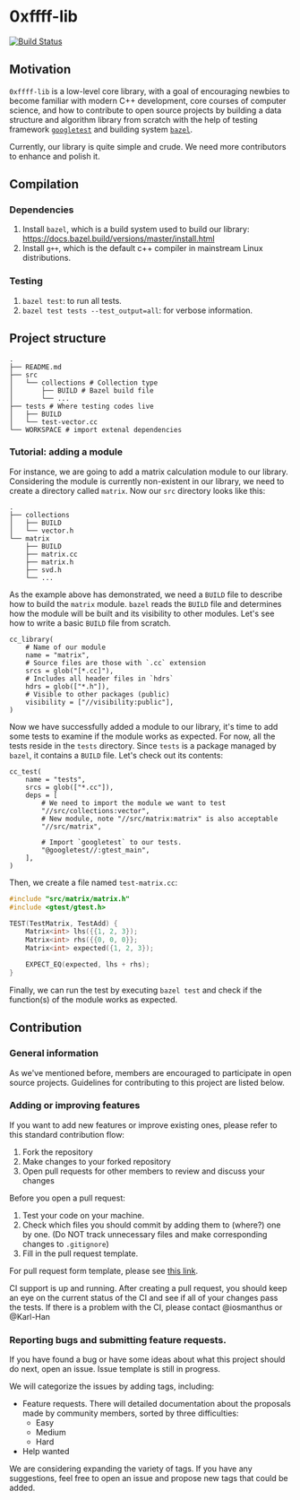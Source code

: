# 0xffff-lib

[![Build Status](https://travis-ci.org/0xffff-one/0xffff-lib.svg?branch=master)](https://travis-ci.org/0xffff-one/0xffff-lib)

## Motivation
`0xffff-lib` is a low-level core library, with a goal of encouraging newbies to become familiar with modern C++ development, core courses of computer science, and how to contribute to open source projects by building a data structure and algorithm library from scratch with the help of testing framework [`googletest`](https://github.com/google/googletest) and building system [`bazel`](https://www.bazel.build/).

Currently, our library is quite simple and crude. We need more contributors to enhance and polish it. 

## Compilation

### Dependencies

1. Install `bazel`, which is a build system used to build our library: https://docs.bazel.build/versions/master/install.html
2. Install `g++`, which is the default c++ compiler in mainstream Linux distributions.

### Testing

1. `bazel test`: to run all tests.
2. `bazel test tests --test_output=all`: for verbose information.

## Project structure

```
.
├── README.md
├── src
│   └── collections # Collection type
│       ├── BUILD # Bazel build file
│       └── ...
├── tests # Where testing codes live
│   ├── BUILD
│   └── test-vector.cc
└── WORKSPACE # import extenal dependencies
```

### Tutorial: adding a module

For instance, we are going to add a matrix calculation module to our library. Considering the module is currently non-existent in our library, we need to create a directory called `matrix`. Now our `src` directory looks like this:

```
.
├── collections
│   ├── BUILD
│   └── vector.h
└── matrix
    ├── BUILD
    ├── matrix.cc
    ├── matrix.h
    ├── svd.h
    └── ...
```

As the example above has demonstrated, we need a `BUILD` file to describe how to build the `matrix` module. `bazel` reads the `BUILD` file and determines how the module will be built and its visibility to other modules. Let's see how to write a basic `BUILD` file from scratch.

```bzl
cc_library(
    # Name of our module
    name = "matrix",
    # Source files are those with `.cc` extension
    srcs = glob("[*.cc]"),
    # Includes all header files in `hdrs`
    hdrs = glob(["*.h"]),
    # Visible to other packages (public)
    visibility = ["//visibility:public"],
)
```

Now we have successfully added a module to our library, it's time to add some tests to examine if the module works as expected.
For now, all the tests reside in the `tests` directory. Since `tests` is a package managed by `bazel`, it contains a `BUILD` file. Let's check out its contents:

```bzl
cc_test(
    name = "tests",
    srcs = glob(["*.cc"]),
    deps = [
        # We need to import the module we want to test
        "//src/collections:vector",
        # New module, note "//src/matrix:matrix" is also acceptable
        "//src/matrix",

        # Import `googletest` to our tests.
        "@googletest//:gtest_main",
    ],
)
```

Then, we create a file named `test-matrix.cc`:

```c++
#include "src/matrix/matrix.h"
#include <gtest/gtest.h>

TEST(TestMatrix, TestAdd) {
    Matrix<int> lhs({{1, 2, 3});
    Matrix<int> rhs({{0, 0, 0}};
    Matrix<int> expected({1, 2, 3});

    EXPECT_EQ(expected, lhs + rhs);
}
```

Finally, we can run the test by executing `bazel test` and check if the function(s) of the module works as expected.

## Contribution


### General information

As we've mentioned before, members are encouraged to participate in open source projects. Guidelines for contributing to this project are listed below.

### Adding or improving features
If you want to add new features or improve existing ones, please refer to this standard contribution flow:
1. Fork the repository
2. Make changes to your forked repository
3. Open pull requests for other members to review and discuss your changes

Before you open a pull request:
1. Test your code on your machine.
2. Check which files you should commit by adding them to (where?) one by one. (Do NOT track unnecessary files and make corresponding changes to `.gitignore`)
3. Fill in the pull request template.

For pull request form template, please see [this link](https://github.com/0xffff-one/0xffff-lib/blob/master/.github/pull_request_template.md).

CI support is up and running. After creating a pull request, you should keep an eye on the current status of the CI and see if all of your changes pass the tests. If there is a problem with the CI, please contact @iosmanthus or @Karl-Han

### Reporting bugs and submitting feature requests.
If you have found a bug or have some ideas about what this project should do next, open an issue. Issue template is still in progress.
<!---Issue form template can be found [here](#).--->

We will categorize the issues by adding tags, including:

* Feature requests. There will detailed documentation about the proposals made by community members, sorted by three difficulties:
    * Easy
    * Medium
    * Hard
* Help wanted

We are considering expanding the variety of tags. If you have any suggestions, feel free to open an issue and propose new tags that could be added.
